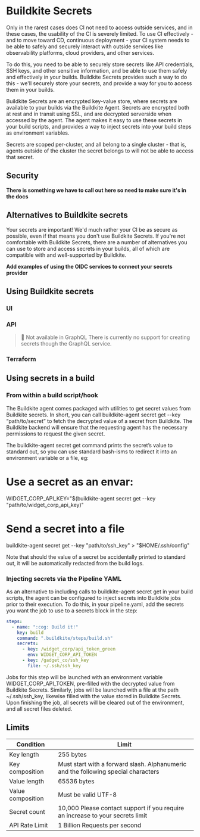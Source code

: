 # Buildkite Secrets

Only in the rarest cases does CI not need to access outside services, and in these cases, the usability of the CI is severely limited. To use CI effectively - and to move toward CD, continuous deployment - your CI system needs to be able to safely and securely interact with outside services like observability platforms, cloud providers, and other services.

To do this, you need to be able to securely store secrets like API credentials, SSH keys, and other sensitive information, and be able to use them safely and effectively in your builds. Buildkite Secrets provides such a way to do this - we'll securely store your secrets, and provide a way for you to access them in your builds.

Buildkite Secrets are an encrypted key-value store, where secrets are available to your builds via the Buildkite Agent. Secrets are encrypted both at rest and in transit using SSL, and are decrypted serverside when accessed by the agent. The agent makes it easy to use these secrets in your build scripts, and provides a way to inject secrets into your build steps as environment variables.

Secrets are scoped per-cluster, and all belong to a single cluster - that is, agents outside of the cluster the secret belongs to will not be able to access that secret.

## Security

**There is something we have to call out here so need to make sure it's in the docs**


## Alternatives to Buildkite secrets

Your secrets are important! We'd much rather your CI be as secure as possible, even if that means you don't use Buildkite Secrets. If you're not comfortable with Buildkite Secrets, there are a number of alternatives you can use to store and access secrets in your builds, all of which are compatible with and well-supported by Buildkite.

**Add examples of using the OIDC services to connect your secrets provider**


## Using Buildkite secrets

### UI

### API

> 📘 Not available in GraphQL
> There is currently no support for creating secrets though the GraphQL service.

### Terraform

## Using secrets in a build

### From within a build script/hook

The Buildkite agent comes packaged with utilities to get secret values from Buildkite secrets. In short, you can call buildkite-agent secret get --key “path/to/secret” to fetch the decrypted value of a secret from Buildkite. The Buildkite backend will ensure that the requesting agent has the necessary permissions to request the given secret.

The buildkite-agent secret get command prints the secret’s value to standard out, so you can use standard bash-isms to redirect it into an environment variable or a file, eg:

# Use a secret as an envar:
WIDGET_CORP_API_KEY="$(buildkite-agent secret get --key "path/to/widget_corp_api_key)"

# Send a secret into a file
buildkite-agent secret get --key "path/to/ssh_key" > "$HOME/.ssh/config"

Note that should the value of a secret be accidentally printed to standard out, it will be automatically redacted from the build logs.

### Injecting secrets via the Pipeline YAML

As an alternative to including calls to buildkite-agent secret get in your build scripts, the agent can be configured to inject secrets into Buildkite jobs prior to their execution. To do this, in your pipeline.yaml, add the secrets you want the job to use to a secrets block in the step:

```yaml
steps:
  - name: ":cog: Build it!"
    key: build
    command: ".buildkite/steps/build.sh"
    secrets:
      - key: /widget_corp/api_token_green
        env: WIDGET_CORP_API_TOKEN
      - key: /gadget_co/ssh_key
        file: ~/.ssh/ssh_key
```

Jobs for this step will be launched with an environment variable WIDGET_CORP_API_TOKEN, pre-filled with the decrypted value from Buildkite Secrets. Similarly, jobs will be launched with a file at the path ~/.ssh/ssh_key, likewise filled with the value stored in Buildkite Secrets. Upon finishing the job, all secrets will be cleared out of the environment, and all secret files deleted.

## Limits

<table>
    <thead>
        <tr><th>Condition</th><th>Limit</th></tr>
    </thead>
    <tbody>
        <tr><td>Key length</td><td>255 bytes</td></tr>
        <tr><td>Key composition</td><td>Must start with a forward slash. Alphanumeric and the following special characters</td></tr>
        <tr><td>Value length</td><td>65536 bytes</td></tr>
        <tr><td>Value composition</td><td>Must be valid UTF-8</td></tr>
        <tr><td>Secret count</td><td>10,000 Please contact support if you require an increase to your secrets limit</td></tr>
        <tr><td>API Rate Limit</td><td>1 Billion Requests per second</td></tr>
    </tbody>
</table>